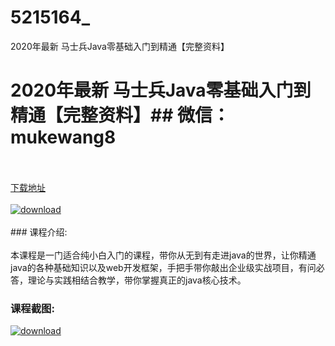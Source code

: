 # 5215164_
2020年最新 马士兵Java零基础入门到精通【完整资料】
# 2020年最新 马士兵Java零基础入门到精通【完整资料】## 微信：mukewang8
<br/></br>[下载地址](http://www.36tz.cn/article/5215164 "下载地址")
<br/></br>[![download](http://36tz.cn/muke_img/2020_09_2-6-300x230.png "下载地址")](http://www.36tz.cn/article/5215164 "下载地址")
<br/></br>### 课程介绍:<br/></br>本课程是一门适合纯小白入门的课程，带你从无到有走进java的世界，让你精通java的各种基础知识以及web开发框架，手把手带你敲出企业级实战项目，有问必答，理论与实践相结合教学，带你掌握真正的java核心技术。

### 课程截图:
[![download](http://36tz.cn/muke_img/2020_09_1-7.png "下载地址")](http://www.36tz.cn/article/5215164 "下载地址")
